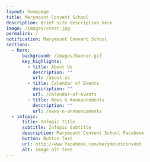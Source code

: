 ```yaml
---
layout: homepage
title: Marymount Convent School
description: Brief site description here
image: /images/crest.jpg
permalink: /
notification: Marymount Convent School
sections:
  - hero:
      background: /images/banner.gif
      key_highlights:
        - title: About Us
          description: ""
          url: /about-us
        - title: Calendar of Events
          description: ""
          url: /calendar-of-events
        - title: News & Announcements
          description: ""
          url: /news-n-announcements
  - infopic:
      title: Infopic Title
      subtitle: Infopic Subtitle
      description: Marymount Convent School Facebook
      button: Button Text
      url: http://www.facebook.com/marymountconvent
      alt: Image alt text
---
```


